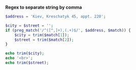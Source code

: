 **Regex to separate string by comma**

```php
$address = 'Kiev, Kreschatyk 45, appt. 220';

$city = $street = '';
if (preg_match('/^([^,]+),(.+)$/', $address, $match)) {
    $city = trim($match[1]);
    $street = trim($match[2]);
}

echo trim($city);
echo '<br>';
echo trim($street);
```
